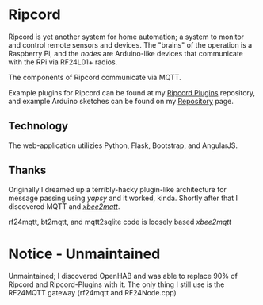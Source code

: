 # Ripcord

Ripcord is yet another system for home automation; a system to monitor and control remote sensors and devices. The "brains" of the operation is a Raspberry Pi, and the *nodes* are Arduino-like devices that communicate with the RPi via RF24L01+ radios.

The components of Ripcord communicate via MQTT.

Example plugins for Ripcord can be found at my [Ripcord Plugins](https://github.com/mannkind/Ripcord-Plugins) repository, and example Arduino sketches can be found on my [Repository](https://github.com/search?q=%40mannkind+RF24Node-) page.

## Technology

The web-application utilizies Python, Flask, Bootstrap, and AngularJS.

## Thanks

Originally I dreamed up a terribly-hacky plugin-like architecture for message passing using *yapsy* and it worked, kinda. Shortly after that I discovered MQTT and [*xbee2mqtt*](https://raw.github.com/xoseperez/xbee2mqtt).

rf24mqtt, bt2mqtt, and mqtt2sqlite code is loosely based *xbee2mqtt*

# Notice - Unmaintained

Unmaintained; I discovered OpenHAB and was able to replace 90% of Ripcord and Ripcord-Plugins with it. The only thing I still use is the RF24MQTT gateway (rf24mqtt and RF24Node.cpp)
